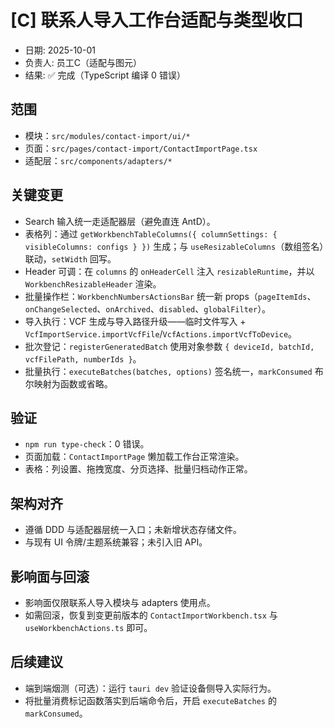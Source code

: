 # [C] 联系人导入工作台适配与类型收口

- 日期: 2025-10-01
- 负责人: 员工C（适配与图元）
- 结果: ✅ 完成（TypeScript 编译 0 错误）

## 范围
- 模块：`src/modules/contact-import/ui/*`
- 页面：`src/pages/contact-import/ContactImportPage.tsx`
- 适配层：`src/components/adapters/*`

## 关键变更
- Search 输入统一走适配器层（避免直连 AntD）。
- 表格列：通过 `getWorkbenchTableColumns({ columnSettings: { visibleColumns: configs } })` 生成；与 `useResizableColumns`（数组签名）联动，`setWidth` 回写。
- Header 可调：在 `columns` 的 `onHeaderCell` 注入 `resizableRuntime`，并以 `WorkbenchResizableHeader` 渲染。
- 批量操作栏：`WorkbenchNumbersActionsBar` 统一新 props（`pageItemIds`、`onChangeSelected`、`onArchived`、`disabled`、`globalFilter`）。
- 导入执行：VCF 生成与导入路径升级——临时文件写入 + `VcfImportService.importVcfFile`/`VcfActions.importVcfToDevice`。
- 批次登记：`registerGeneratedBatch` 使用对象参数 `{ deviceId, batchId, vcfFilePath, numberIds }`。
- 批量执行：`executeBatches(batches, options)` 签名统一，`markConsumed` 布尔映射为函数或省略。

## 验证
- `npm run type-check`：0 错误。
- 页面加载：`ContactImportPage` 懒加载工作台正常渲染。
- 表格：列设置、拖拽宽度、分页选择、批量归档动作正常。

## 架构对齐
- 遵循 DDD 与适配器层统一入口；未新增状态存储文件。
- 与现有 UI 令牌/主题系统兼容；未引入旧 API。

## 影响面与回滚
- 影响面仅限联系人导入模块与 adapters 使用点。
- 如需回滚，恢复到变更前版本的 `ContactImportWorkbench.tsx` 与 `useWorkbenchActions.ts` 即可。

## 后续建议
- 端到端烟测（可选）：运行 `tauri dev` 验证设备侧导入实际行为。
- 将批量消费标记函数落实到后端命令后，开启 `executeBatches` 的 `markConsumed`。